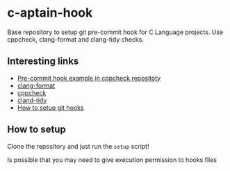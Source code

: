 # c-aptain-hook
Base repository to setup git pre-commit hook for C Language projects. Use cppcheck, clang-format and clang-tidy checks.

## Interesting links
* [Pre-commit hook example in cppcheck repositoty](https://github.com/danmar/cppcheck/blob/master/tools/git-pre-commit-cppcheck)
* [clang-format](http://releases.llvm.org/7.0.1/tools/clang/docs/ClangFormatStyleOptions.html)
* [cppcheck](http://cppcheck.sourceforge.net/)
* [cland-tidy](https://clang.llvm.org/extra/index.html)
* [How to setup git hooks](https://www.darrenlester.com/blog/including-hooks-in-a-git-repository)

## How to setup

Clone the repository and just run the `setup` script!

Is possible that you may need to give execution permission to hooks files
